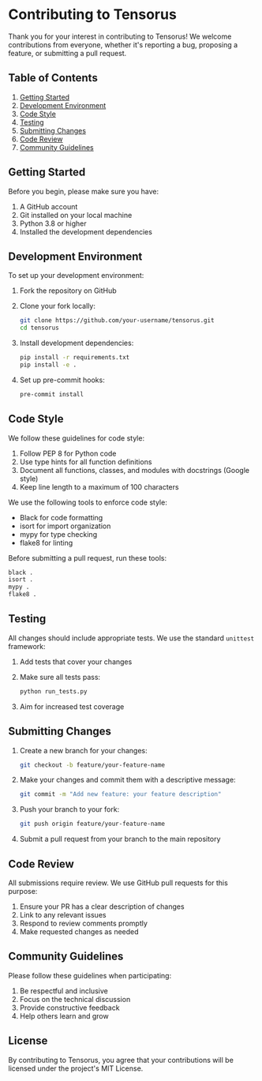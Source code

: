 # Contributing to Tensorus

Thank you for your interest in contributing to Tensorus! We welcome contributions from everyone, whether it's reporting a bug, proposing a feature, or submitting a pull request.

## Table of Contents

1. [Getting Started](#getting-started)
2. [Development Environment](#development-environment)
3. [Code Style](#code-style)
4. [Testing](#testing)
5. [Submitting Changes](#submitting-changes)
6. [Code Review](#code-review)
7. [Community Guidelines](#community-guidelines)

## Getting Started

Before you begin, please make sure you have:

1. A GitHub account
2. Git installed on your local machine
3. Python 3.8 or higher
4. Installed the development dependencies

## Development Environment

To set up your development environment:

1. Fork the repository on GitHub
2. Clone your fork locally:
   ```bash
   git clone https://github.com/your-username/tensorus.git
   cd tensorus
   ```

3. Install development dependencies:
   ```bash
   pip install -r requirements.txt
   pip install -e .
   ```

4. Set up pre-commit hooks:
   ```bash
   pre-commit install
   ```

## Code Style

We follow these guidelines for code style:

1. Follow PEP 8 for Python code
2. Use type hints for all function definitions
3. Document all functions, classes, and modules with docstrings (Google style)
4. Keep line length to a maximum of 100 characters

We use the following tools to enforce code style:
- Black for code formatting
- isort for import organization
- mypy for type checking
- flake8 for linting

Before submitting a pull request, run these tools:

```bash
black .
isort .
mypy .
flake8 .
```

## Testing

All changes should include appropriate tests. We use the standard `unittest` framework:

1. Add tests that cover your changes
2. Make sure all tests pass:
   ```bash
   python run_tests.py
   ```

3. Aim for increased test coverage

## Submitting Changes

1. Create a new branch for your changes:
   ```bash
   git checkout -b feature/your-feature-name
   ```

2. Make your changes and commit them with a descriptive message:
   ```bash
   git commit -m "Add new feature: your feature description"
   ```

3. Push your branch to your fork:
   ```bash
   git push origin feature/your-feature-name
   ```

4. Submit a pull request from your branch to the main repository

## Code Review

All submissions require review. We use GitHub pull requests for this purpose:

1. Ensure your PR has a clear description of changes
2. Link to any relevant issues
3. Respond to review comments promptly
4. Make requested changes as needed

## Community Guidelines

Please follow these guidelines when participating:

1. Be respectful and inclusive
2. Focus on the technical discussion
3. Provide constructive feedback
4. Help others learn and grow

## License

By contributing to Tensorus, you agree that your contributions will be licensed under the project's MIT License. 